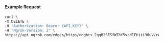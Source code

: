 <!-- Code generated for API Clients. DO NOT EDIT. -->

#### Example Request

```bash
curl \
-X DELETE \
-H "Authorization: Bearer {API_KEY}" \
-H "Ngrok-Version: 2" \
https://api.ngrok.com/edges/https/edghts_2qqBlSESfWZhY5vcdIFHiii96uV/routes/edghtsrt_2qqBlTo7EF4WsAX4mLgy5MChwcH/compression
```
